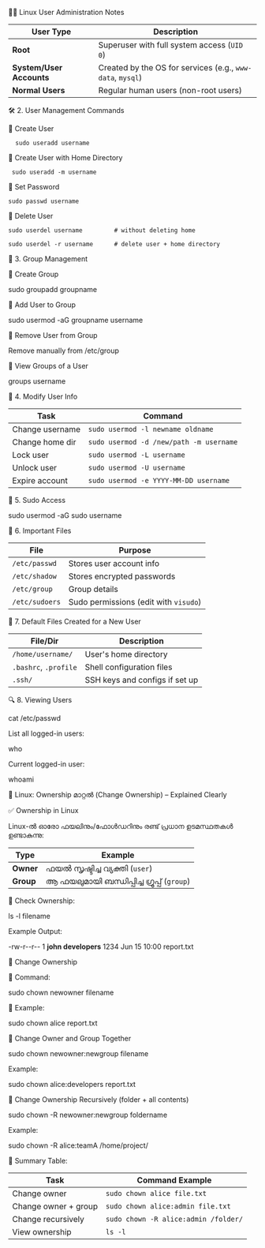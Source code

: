 🧑‍💻 Linux User Administration Notes

| User Type                | Description                                                |
| ------------------------ | ---------------------------------------------------------- |
| **Root**                 | Superuser with full system access (`UID 0`)                |
| **System/User Accounts** | Created by the OS for services (e.g., `www-data`, `mysql`) |
| **Normal Users**         | Regular human users (non-root users)                       |

🛠️ 2. User Management Commands

🔹 Create User

      sudo useradd username
	  
🔹 Create User with Home Directory

     sudo useradd -m username
	 
🔹 Set Password

    sudo passwd username
	
🔹 Delete User


    sudo userdel username         # without deleting home
	
    sudo userdel -r username      # delete user + home directory


👥 3. Group Management

🔹 Create Group

sudo groupadd groupname


🔹 Add User to Group


sudo usermod -aG groupname username


🔹 Remove User from Group


Remove manually from /etc/group


🔹 View Groups of a User

groups username


🔧 4. Modify User Info


| Task            | Command                                 |
| --------------- | --------------------------------------- |
| Change username | `sudo usermod -l newname oldname`       |
| Change home dir | `sudo usermod -d /new/path -m username` |
| Lock user       | `sudo usermod -L username`              |
| Unlock user     | `sudo usermod -U username`              |
| Expire account  | `sudo usermod -e YYYY-MM-DD username`   |


🔐 5. Sudo Access

sudo usermod -aG sudo username


📄 6. Important Files

| File           | Purpose                               |
| -------------- | ------------------------------------- |
| `/etc/passwd`  | Stores user account info              |
| `/etc/shadow`  | Stores encrypted passwords            |
| `/etc/group`   | Group details                         |
| `/etc/sudoers` | Sudo permissions (edit with `visudo`) |


📌 7. Default Files Created for a New User


| File/Dir              | Description                    |
| --------------------- | ------------------------------ |
| `/home/username/`     | User's home directory          |
| `.bashrc`, `.profile` | Shell configuration files      |
| `.ssh/`               | SSH keys and configs if set up |


🔍 8. Viewing Users

cat /etc/passwd


List all logged-in users:

who


Current logged-in user:


whoami


 🔧 Linux: Ownership മാറ്റൽ (Change Ownership) – Explained Clearly
 
 ✅ Ownership in Linux
 
Linux-ൽ ഓരോ ഫയലിനും/ഫോൾഡറിനും രണ്ട് പ്രധാന ഉടമസ്ഥതകൾ ഉണ്ടാകുന്നു:

| Type      | Example                                    |
| --------- | ------------------------------------------ |
| **Owner** | ഫയൽ സൃഷ്ടിച്ച വ്യക്തി (`user`)             |
| **Group** | ആ ഫയലുമായി ബന്ധിപ്പിച്ച ഗ്രൂപ്പ് (`group`) |


📌 Check Ownership:

ls -l filename


Example Output:

-rw-r--r-- 1 **john developers**  1234 Jun 15 10:00 report.txt


🔄 Change Ownership

🔹 Command:

sudo chown newowner filename


🔹 Example:

sudo chown alice report.txt


👥 Change Owner and Group Together


sudo chown newowner:newgroup filename

Example:

sudo chown alice:developers report.txt


📁 Change Ownership Recursively (folder + all contents)


sudo chown -R newowner:newgroup foldername


Example:

sudo chown -R alice:teamA /home/project/


📘 Summary Table:


| Task                 | Command Example                      |
| -------------------- | ------------------------------------ |
| Change owner         | `sudo chown alice file.txt`          |
| Change owner + group | `sudo chown alice:admin file.txt`    |
| Change recursively   | `sudo chown -R alice:admin /folder/` |
| View ownership       | `ls -l`                              |


